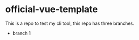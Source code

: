 <!--
 * @Author: lijiahao
 * @Date: 2019-10-22 17:22:16
 * @LastEditors: superYipe
 * @LastEditTime: 2019-10-22 17:23:23
 -->
# official-vue-template
This is a repo to test my cli tool, this repo has three branches.

- branch 1